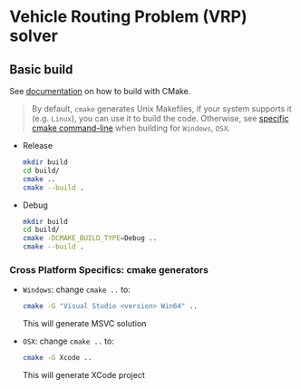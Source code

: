 Vehicle Routing Problem (VRP) solver
===

## Basic build

See [documentation](https://cmake.org/cmake/help/v3.12/manual/cmake.1.html) on
how to build with CMake.

> By default, `cmake` generates Unix Makefiles, if your system supports it (e.g.
> `Linux`), you can use it to build the code. Otherwise, see [specific cmake
> command-line](#cross-platform-specifics-cmake-generators) when building for
> `Windows`, `OSX`.

* Release
    ~~~bash
    mkdir build
    cd build/
    cmake ..
    cmake --build .
    ~~~

* Debug
    ~~~bash
    mkdir build
    cd build/
    cmake -DCMAKE_BUILD_TYPE=Debug ..
    cmake --build .
    ~~~

### Cross Platform Specifics: cmake generators

* `Windows`: change `cmake ..` to:
    ~~~bash
    cmake -G "Visual Studio <version> Win64" ..
    ~~~
    This will generate MSVC solution

* `OSX`: change `cmake ..` to:
    ~~~bash
    cmake -G Xcode ..
    ~~~
    This will generate XCode project
